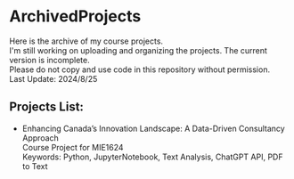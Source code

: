 # ArchivedProjects
Here is the archive of my course projects.\
I'm still working on uploading and organizing the projects. The current version is incomplete.\
Please do not copy and use code in this repository without permission.\
Last Update: 2024/8/25
## Projects List:
- Enhancing Canada’s Innovation Landscape: A Data-Driven Consultancy Approach\
  Course Project for MIE1624\
  Keywords: Python, JupyterNotebook, Text Analysis, ChatGPT API, PDF to Text
